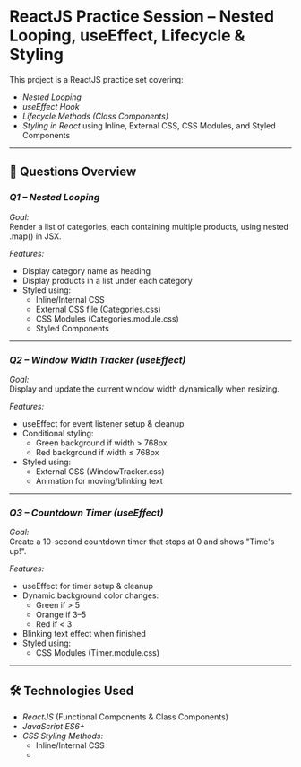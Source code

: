 # ReactJS Practice Session – Nested Looping, useEffect, Lifecycle & Styling

This project is a ReactJS practice set covering:
- *Nested Looping*
- *useEffect Hook*
- *Lifecycle Methods (Class Components)*
- *Styling in React* using Inline, External CSS, CSS Modules, and Styled Components

---

## 📂 Questions Overview

### *Q1 – Nested Looping*
*Goal:*  
Render a list of categories, each containing multiple products, using nested .map() in JSX.

*Features:*
- Display category name as heading
- Display products in a list under each category
- Styled using:
  - Inline/Internal CSS
  - External CSS file (Categories.css)
  - CSS Modules (Categories.module.css)
  - Styled Components

---

### *Q2 – Window Width Tracker (useEffect)*
*Goal:*  
Display and update the current window width dynamically when resizing.

*Features:*
- useEffect for event listener setup & cleanup
- Conditional styling:
  - Green background if width > 768px
  - Red background if width ≤ 768px
- Styled using:
  - External CSS (WindowTracker.css)
  - Animation for moving/blinking text

---

### *Q3 – Countdown Timer (useEffect)*
*Goal:*  
Create a 10-second countdown timer that stops at 0 and shows "Time's up!".

*Features:*
- useEffect for timer setup & cleanup
- Dynamic background color changes:
  - Green if > 5
  - Orange if 3–5
  - Red if < 3
- Blinking text effect when finished
- Styled using:
  - CSS Modules (Timer.module.css)

---

## 🛠 Technologies Used
- *ReactJS* (Functional Components & Class Components)
- *JavaScript ES6+*
- *CSS Styling Methods:*
  - Inline/Internal CSS
  -
